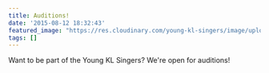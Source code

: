 ```yaml
---
title: Auditions!
date: '2015-08-12 18:32:43'
featured_image: "https://res.cloudinary.com/young-kl-singers/image/upload/c_crop,g_north,h_1152,w_2048,x_0,y_50/v1521367609/YKLS_Auditions_Period_Banner.jpg"
tags: []
---
```


Want to be part of the Young KL Singers? We're open for auditions!
